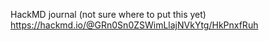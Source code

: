 HackMD journal (not sure where to put this yet)
https://hackmd.io/@GRn0Sn0ZSWimLlajNVkYtg/HkPnxfRuh
